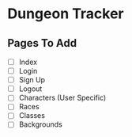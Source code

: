 # Dungeon Tracker

## Pages To Add
- [ ] Index
- [ ] Login
- [ ] Sign Up
- [ ] Logout
- [ ] Characters (User Specific)
- [ ] Races
- [ ] Classes
- [ ] Backgrounds